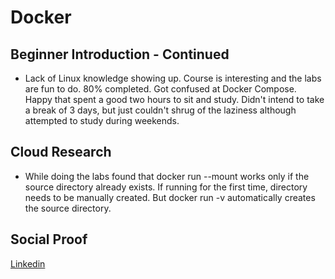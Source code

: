 # Docker

## Beginner Introduction - Continued

- Lack of Linux knowledge showing up. Course is interesting and the labs are fun to do. 80% completed. Got confused at Docker Compose. Happy that spent a good two hours to sit and study. Didn't intend to take a break of 3 days, but just couldn't shrug of the laziness although attempted to study during weekends.

## Cloud Research

- While doing the labs found that docker run --mount works only if the source directory already exists. If running for the first time, directory needs to be manually created. But docker run -v automatically creates the source directory.

## Social Proof

[Linkedin](https://www.linkedin.com/feed/update/urn:li:activity:6711484893311963136/)